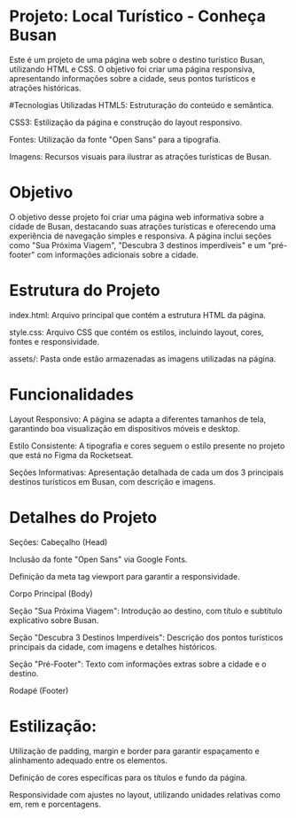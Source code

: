 # Projeto: Local Turístico - Conheça Busan
Este é um projeto de uma página web sobre o destino turístico Busan, utilizando HTML e CSS. O objetivo foi criar uma página responsiva, apresentando informações sobre a cidade, seus pontos turísticos e atrações históricas.

#Tecnologias Utilizadas
HTML5: Estruturação do conteúdo e semântica.

CSS3: Estilização da página e construção do layout responsivo.

Fontes: Utilização da fonte "Open Sans" para a tipografia.

Imagens: Recursos visuais para ilustrar as atrações turísticas de Busan.

# Objetivo
O objetivo desse projeto foi criar uma página web informativa sobre a cidade de Busan, destacando suas atrações turísticas e oferecendo uma experiência de navegação simples e responsiva. A página inclui seções como "Sua Próxima Viagem", "Descubra 3 destinos imperdíveis" e um "pré-footer" com informações adicionais sobre a cidade.

# Estrutura do Projeto
index.html: Arquivo principal que contém a estrutura HTML da página.

style.css: Arquivo CSS que contém os estilos, incluindo layout, cores, fontes e responsividade.

assets/: Pasta onde estão armazenadas as imagens utilizadas na página.

# Funcionalidades
Layout Responsivo: A página se adapta a diferentes tamanhos de tela, garantindo boa visualização em dispositivos móveis e desktop.

Estilo Consistente: A tipografia e cores seguem o estilo presente no projeto que está no Figma da Rocketseat.

Seções Informativas: Apresentação detalhada de cada um dos 3 principais destinos turísticos em Busan, com descrição e imagens.

# Detalhes do Projeto
Seções:
Cabeçalho (Head)

Inclusão da fonte "Open Sans" via Google Fonts.

Definição da meta tag viewport para garantir a responsividade.

Corpo Principal (Body)

Seção "Sua Próxima Viagem": Introdução ao destino, com título e subtítulo explicativo sobre Busan.

Seção "Descubra 3 Destinos Imperdíveis": Descrição dos pontos turísticos principais da cidade, com imagens e detalhes históricos.

Seção "Pré-Footer": Texto com informações extras sobre a cidade e o destino.

Rodapé (Footer)

# Estilização:
Utilização de padding, margin e border para garantir espaçamento e alinhamento adequado entre os elementos.

Definição de cores específicas para os títulos e fundo da página.

Responsividade com ajustes no layout, utilizando unidades relativas como em, rem e porcentagens.
